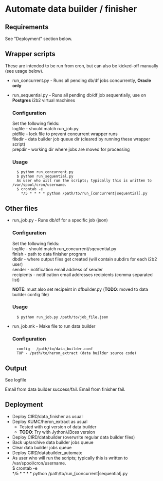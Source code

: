 # Automate data builder / finisher

## Requirements

See "Deployment" section below.

## Wrapper scripts

These are intended to be run from cron, but can also be kicked-off manually (see usage below).

* run_concurrent.py - Runs all pending db/df jobs concurrently, **Oracle only**
* run_sequential.py - Runs all pending db/df job sequentially, use on **Postgres** i2b2 virtual machines

    ### Configuration
    Set the following fields:  
        logfile - should match run_job.py  
        pidfile - lock file to prevent concurrent wrapper runs  
        filedir - data builder job queue dir (cleared by running these wrapper script)  
        prepdir - working dir where jobs are moved for processing  

    ### Usage  
        $ python run_concurrent.py  
        $ python run_sequential.py  
        As user who will run the scripts; typically this is written to /var/spool/cron/username.  
        $ crontab -e  
          */5 * * * * python /path/to/run_[concurrent|sequential].py  

## Other files

* run_job.py - Runs db/df for a specific job (json)

    ### Configuration

    Set the following fields:  
        logfile - should match run_concurrent/sqeuential.py  
         finish - path to data finisher program  
          dbdir - where output files get created (will contain subdirs for each i2b2 user)  
         sender - notification email address of sender  
     recipients - notification email addresses recipients (comma separated list)  

    **NOTE**: must also set recipeint in dfbuilder.py (**TODO**: moved to data builder config file)

    ### Usage  
        $ python run_job.py /path/to/job_file.json
        

* run_job.mk - Make file to run data builder

    ### Configuration  
        config - /path/to/data_builder.conf  
        TOP - /path/to/heron_extract (data builder source code)  

## Output

See logfile

Email from data builder success/fail. Email from finisher fail.

## Deployment 

* Deploy CIRD/data_finisher as usual
* Deploy KUMC/heron_extract as usual
  * Tested with cgi version of data builder
  * **TODO**: Try with Jython/JBoss version
* Deploy CIRD/databuilder (overwrite regular data builder files)
* Back up/archive data builder jobs queue
* Clear data builder jobs queue
* Deploy CIRD/databuilder_automate
* As user who will run the scripts; typically this is written to /var/spool/cron/username.  
  $ crontab -e  
  */5 * * * * python /path/to/run_[concurrent|sequential].py  

